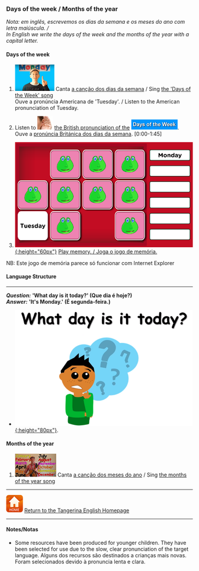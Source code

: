 <head>
<!-- Global site tag (gtag.js) - Google Analytics -->
<script async src="https://www.googletagmanager.com/gtag/js?id=UA-110947112-3"></script>
<script>
  window.dataLayer = window.dataLayer || [];
  function gtag(){dataLayer.push(arguments);}
  gtag('js', new Date());

  gtag('config', 'UA-110947112-3');
</script>
</head>

### Days of the week / Months of the year

*Nota: em inglês, escrevemos os dias da semana e os meses do ano com letra maiúscula. /  
In English we write the days of the week and the months of the year with a capital letter.*

#### Days of the week

1. [![days](/images/days.PNG)](https://www.youtube.com/watch?v=36n93jvjkDs) Canta [a canção dos dias da semana](https://www.youtube.com/watch?v=36n93jvjkDs) / Sing [the 'Days of the Week' song](https://www.youtube.com/watch?v=36n93jvjkDs)    
Ouve a pronúncia Americana de 'Tuesday'. / Listen to the American pronunciation of Tuesday. 

2. Listen to ![listen](/images/listen.png) [the British pronunciation of the](https://www.youtube.com/watch?v=onHPejy0If4) [![dauk](/images/dauk.PNG)](https://www.youtube.com/watch?v=onHPejy0If4).  
Ouve a [pronúncia Británica dos dias da semana](https://www.youtube.com/watch?v=onHPejy0If4). [0:00-1:45]  

3. [![damefv](/images/damefv.PNG){:height="60px"}](https://www.freddiesville.com/games/days-of-the-week-memory-game/) [Play memory. / Joga o jogo de memória.](https://www.freddiesville.com/games/days-of-the-week-memory-game/)  

NB: Este jogo de memória parece só funcionar com Internet Explorer  


#### Language Structure
***
***Question:*** **'What day is it today?' (Que dia é hoje?)**  
***Answer:*** **'It's Monday.' (É segunda-feira.)**

* [![wdisit](/images/wdisit.png){:height="80px"}](https://www.youtube.com/watch?v=onHPejy0If4).  

#### Months of the year
1. [![mnth](/images/mnth.PNG)](https://www.youtube.com/watch?v=v608v42dKeI) Canta [a canção dos meses do ano](https://www.youtube.com/watch?v=v608v42dKeI) / Sing [the months of the year song](https://www.youtube.com/watch?v=v608v42dKeI)  

***
[![home](/images/home.PNG)](https://tangerina-pt.github.io/English) [Return to the Tangerina English Homepage](https://tangerina-pt.github.io/English)

***
#### Notes/Notas
* Some resources have been produced for younger children. They have been selected for use due to the slow, clear pronunciation of the target language. Alguns dos recursos são destinados a crianças mais novas. Foram selecionados devido à pronuncia lenta e clara.
